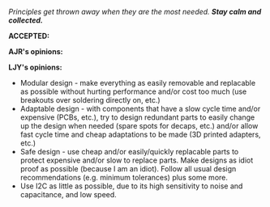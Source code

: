 _Principles get thrown away when they are the most needed. **Stay calm and collected.**_

**ACCEPTED:**

**AJR's opinions:**

**LJY's opinions:**
- Modular design - make everything as easily removable and replacable as possible without hurting performance and/or cost too much (use breakouts over soldering directly on, etc.)
- Adaptable design - with components that have a slow cycle time and/or expensive (PCBs, etc.), try to design redundant parts to easily change up the design when needed (spare spots for decaps, etc.) and/or allow fast cycle time and cheap adaptations to be made (3D printed adapters, etc.)
- Safe design - use cheap and/or easily/quickly replacable parts to protect expensive and/or slow to replace parts. Make designs as idiot proof as possible (because I am an idiot). Follow all usual design recommendations (e.g. minimum tolerances) plus some more.
- Use I2C as little as possible, due to its high sensitivity to noise and capacitance, and low speed.